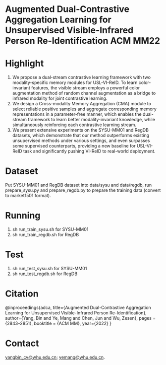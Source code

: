 # Augmented Dual-Contrastive Aggregation Learning for Unsupervised Visible-Infrared Person Re-Identification ACM MM22

# Highlight

1. We propose a dual-stream contrastive learning framework with two modality-specific memory modules for USL-VI-ReID. To learn color-invariant features, the visible stream employs a powerful color augmentation method of random channel augmentation as a bridge to infrared modality for joint contrastive learning.
2. We design a Cross-modality Memory Aggregation (CMA) module to select reliable positive samples and aggregate corresponding memory representations in a parameter-free manner, which enables the dual-stream framework to learn better modality-invariant knowledge, while simultaneously reinforcing each contrastive learning stream.
3. We present extensive experiments on the SYSU-MM01 and RegDB datasets, which demonstrate that our method outperforms existing unsupervised methods under various settings, and even surpasses some supervised counterparts, providing a new baseline for USL-VI-ReID task and significantly pushing VI-ReID to real-world deployment.

# Dataset
Put SYSU-MM01 and RegDB dataset into data/sysu and data/regdb, run prepare\_sysu.py and prepare\_regdb.py to prepare the training data (convert to market1501 format).

# Running
1. sh run\_train\_sysu.sh for SYSU-MM01
2. sh run\_train\_regdb.sh for RegDB
# Test
1. sh run\_test\_sysu.sh for SYSU-MM01
2. sh run\_test\_regdb.sh for RegDB


# Citation
@inproceedings{adca,
  title={Augmented Dual-Contrastive Aggregation Learning for Unsupervised Visible-Infrared Person Re-Identification},
  author={Yang, Bin and Ye, Mang and Chen, Jun and Wu, Zesen},
  pages = {2843–2851},
  booktitle = {ACM MM},
  year={2022}
}

# Contact
yangbin_cv@whu.edu.cn; yemang@whu.edu.cn.


